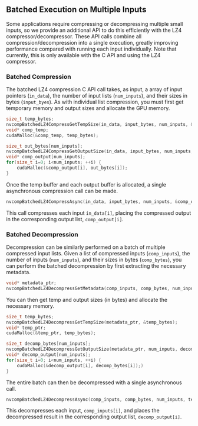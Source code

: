 ## Batched Execution on Multiple Inputs

Some applications require compressing or decompressing multiple small inputs, so we provide
an additional API to do this efficiently with the LZ4 compressor/decompressor.  These API
calls combine all compression/decompression into a single execution, greatly improving
performance compared with running each input individually.  Note that currently,
this is only available with the C API and using the LZ4 compressor.

### Batched Compression

The batched LZ4 compression C API call takes, as input, a array of input pointers (`in_data`), 
the number of input lists (`num_inputs`), and their sizes in bytes (`input_byes`).  As with individual
list compression, you must first get temporary memory and output sizes and allocate the GPU memory.

```c++
size_t temp_bytes;
nvcompBatchedLZ4CompressGetTempSize(in_data, input_bytes, num_inputs, &comp_opts, &temp_bytes);
void* comp_temp;
cudaMalloc(&comp_temp, temp_bytes);

size_t out_bytes[num_inputs];
nvcompBatchedLZ4CompressGetOutputSize(in_data, input_bytes, num_inputs, &comp_opts, comp_temp, temp_bytes, out_bytes);
void* comp_output[num_inputs];
for(size_t i=0; i<num_inputs; ++i) {
    cudaMalloc(&comp_output[i], out_bytes[i]);
}
```

Once the temp buffer and each output buffer is allocated, a single asynchronous compression call can be made.

```c++
nvcompBatchedLZ4CompressAsync(in_data, input_bytes, num_inputs, &comp_opts, comp_temp, temp_bytes, comp_output, out_bytes, stream);
```

This call compresses each input `in_data[i]`, placing the compressed output in the corresponding output list, `comp_output[i]`.

### Batched Decompression

Decompression can be similarly performed on a batch of multiple compressed input lists.  Given a list of compressed inputs
(`comp_inputs`), the number of inputs (`num_inputs`), and their sizes in bytes (`comp_bytes`), you can perform the batched decompression 
by first extracting the necessary metadata.

```c++
void* metadata_ptr;
nvcompBatchedLZ4DecompressGetMetadata(comp_inputs, comp_bytes, num_inputs, &metadata_ptr, stream);
```

You can then get temp and output sizes (in bytes) and allocate the necessary memory.

```c++
size_t temp_bytes;
nvcompBatchedLZ4DecompressGetTempSize(metadata_ptr, &temp_bytes);
void* temp_ptr;
cudaMalloc(&temp_ptr, temp_bytes);

size_t decomp_bytes[num_inputs];
nvcompBatchedLZ4DecompressGetOutputSize(metadata_ptr, num_inputs, decomp_bytes);
void* decomp_output[num_inputs];
for(size_t i=0; i<num_inputs, ++i) {
    cudaMalloc(&decomp_output[i], decomp_bytes[i]);)
}
```

The entire batch can then be decompressed with a single asynchronous call.

```c++
nvcompBatchedLZ4DecompressAsync(comp_inputs, comp_bytes, num_inputs, temp_ptr, temp_bytes, metadata_ptr, decomp_output, decomp_bytes, stream);
```

This decompresses each input, `comp_inputs[i]`, and places the decompressed result in the corresponding output list, `decomp_output[i]`.